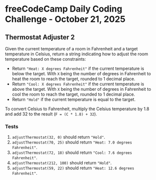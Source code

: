 # freeCodeCamp Daily Coding Challenge - October 21, 2025

## Thermostat Adjuster 2

Given the current temperature of a room in Fahrenheit and a target temperature in Celsius, return a string indicating how to adjust the room temperature based on these constraints:

* Return `"Heat: X degrees Fahrenheit"` if the current temperature is below the target. With `X` being the number of degrees in Fahrenheit to heat the room to reach the target, rounded to 1 decimal place.
* Return `"Cool: X degrees Fahrenheit"` if the current temperature is above the target. With `X` being the number of degrees in Fahrenheit to cool the room to reach the target, rounded to 1 decimal place.
* Return `"Hold"` if the current temperature is equal to the target.

To convert Celsius to Fahrenheit, multiply the Celsius temperature by 1.8 and add 32 to the result (`F = (C * 1.8) + 32`).

### Tests

1. `adjustThermostat(32, 0)` should return `"Hold"`.
2. `adjustThermostat(70, 25)` should return `"Heat: 7.0 degrees Fahrenheit"`.
3. `adjustThermostat(72, 18)` should return `"Cool: 7.6 degrees Fahrenheit"`.
4. `adjustThermostat(212, 100)` should return `"Hold"`.
5. `adjustThermostat(59, 22)` should return `"Heat: 12.6 degrees Fahrenheit"`.
